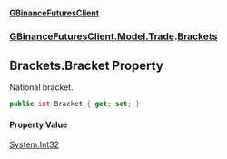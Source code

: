 #### [GBinanceFuturesClient](./index.md 'index')
### [GBinanceFuturesClient.Model.Trade](./GBinanceFuturesClient-Model-Trade.md 'GBinanceFuturesClient.Model.Trade').[Brackets](./GBinanceFuturesClient-Model-Trade-Brackets.md 'GBinanceFuturesClient.Model.Trade.Brackets')
## Brackets.Bracket Property
National bracket.  
```csharp
public int Bracket { get; set; }
```
#### Property Value
[System.Int32](https://docs.microsoft.com/en-us/dotnet/api/System.Int32 'System.Int32')  
